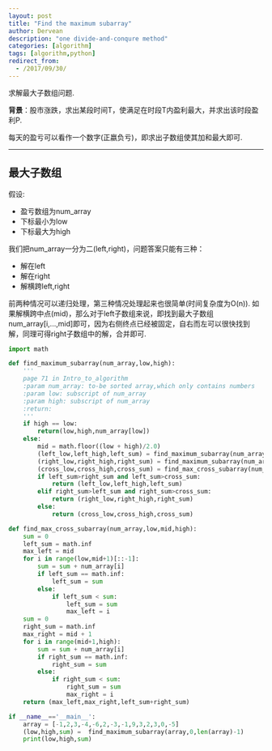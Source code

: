 ```yaml
---
layout: post
title: "Find the maximum subarray"
author: Dervean
description: "one divide-and-conqure method"
categories: [algorithm]
tags: [algorithm,python]
redirect_from:
  - /2017/09/30/
---
```


求解最大子数组问题.

**背景**：股市涨跌，求出某段时间T，使满足在时段T内盈利最大，并求出该时段盈利P.

每天的盈亏可以看作一个数字(正嬴负亏)，即求出子数组使其加和最大即可.

---

## 最大子数组

假设:
- 盈亏数组为num_array
- 下标最小为low
- 下标最大为high

我们把num_array一分为二(left,right)，问题答案只能有三种：
- 解在left
- 解在right
- 解横跨left,right

前两种情况可以递归处理，第三种情况处理起来也很简单(时间复杂度为O(n)).
如果解横跨中点(mid)，那么对于left子数组来说，即找到最大子数组num_array[i,...,mid]即可，因为右侧终点已经被固定，自右而左可以很快找到解，同理可得right子数组中的解，合并即可.

~~~ python
import math

def find_maximum_subarray(num_array,low,high):
    '''
    page 71 in Intro_to_algorithm
    :param num_array: to-be sorted array,which only contains numbers
    :param low: subscript of num_array
    :param high: subscript of num_array
    :return:
    '''
    if high == low:
        return(low,high,num_array[low])
    else:
        mid = math.floor((low + high)/2.0)
        (left_low,left_high,left_sum) = find_maximum_subarray(num_array,low,mid)
        (right_low,right_high,right_sum) = find_maximum_subarray(num_array,mid+1,high)
        (cross_low,cross_high,cross_sum) = find_max_cross_subarray(num_array,low,mid,high)
        if left_sum>right_sum and left_sum>cross_sum:
            return (left_low,left_high,left_sum)
        elif right_sum>left_sum and right_sum>cross_sum:
            return (right_low,right_high,right_sum)
        else:
            return (cross_low,cross_high,cross_sum)

def find_max_cross_subarray(num_array,low,mid,high):
    sum = 0
    left_sum = math.inf
    max_left = mid
    for i in range(low,mid+1)[::-1]:
        sum = sum + num_array[i]
        if left_sum == math.inf:
            left_sum = sum
        else:
            if left_sum < sum:
                left_sum = sum
                max_left = i
    sum = 0
    right_sum = math.inf
    max_right = mid + 1
    for i in range(mid+1,high):
        sum = sum + num_array[i]
        if right_sum == math.inf:
            right_sum = sum
        else:
            if right_sum < sum:
                right_sum = sum
                max_right = i
    return (max_left,max_right,left_sum+right_sum)

if __name__=='__main__':
    array = [-1,2,3,-4,-6,2,-3,-1,9,3,2,3,0,-5]
    (low,high,sum) =  find_maximum_subarray(array,0,len(array)-1)
    print(low,high,sum)
~~~